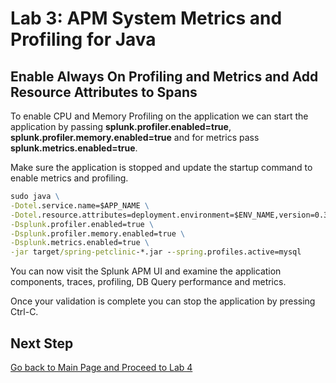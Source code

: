 # Lab 3: APM System Metrics and Profiling for Java

## Enable Always On Profiling and Metrics and Add Resource Attributes to Spans

To enable CPU and Memory Profiling on the application we can start the application by passing **splunk.profiler.enabled=true**, **splunk.profiler.memory.enabled=true** and for metrics pass **splunk.metrics.enabled=true**.

Make sure the application is stopped and update the startup command to enable metrics and profiling.

```cmd
sudo java \
-Dotel.service.name=$APP_NAME \
-Dotel.resource.attributes=deployment.environment=$ENV_NAME,version=0.314 \
-Dsplunk.profiler.enabled=true \
-Dsplunk.profiler.memory.enabled=true \
-Dsplunk.metrics.enabled=true \
-jar target/spring-petclinic-*.jar --spring.profiles.active=mysql
```

You can now visit the Splunk APM UI and examine the application components, traces, profiling, DB Query performance and metrics.

Once your validation is complete you can stop the application by pressing Ctrl-C.

## Next Step

[Go back to Main Page and Proceed to Lab 4](README.md)
